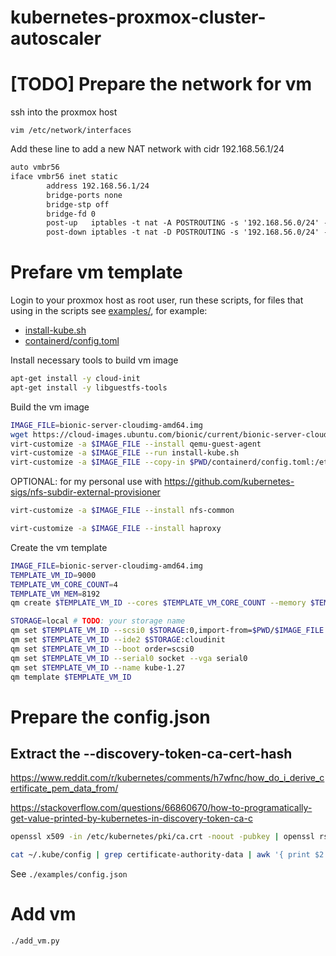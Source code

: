 # kubernetes-proxmox-cluster-autoscaler

# [TODO] Prepare the network for vm

ssh into the proxmox host

`vim /etc/network/interfaces`

Add these line to add a new NAT network with cidr 192.168.56.1/24

```txt
auto vmbr56
iface vmbr56 inet static
        address 192.168.56.1/24
        bridge-ports none
        bridge-stp off
        bridge-fd 0
        post-up   iptables -t nat -A POSTROUTING -s '192.168.56.0/24' -o vmbr0 -j MASQUERADE
        post-down iptables -t nat -D POSTROUTING -s '192.168.56.0/24' -o vmbr0 -j MASQUERADE
```

# Prefare vm template

Login to your proxmox host as root user, run these scripts, for files that using in the scripts see [examples/](./examples/), for example:
- [install-kube.sh](./examples/install-kube.sh)
- [containerd/config.toml](./examples/containerd/config.toml)

Install necessary tools to build vm image

```bash
apt-get install -y cloud-init
apt-get install -y libguestfs-tools
```

Build the vm image

```bash
IMAGE_FILE=bionic-server-cloudimg-amd64.img
wget https://cloud-images.ubuntu.com/bionic/current/bionic-server-cloudimg-amd64.img -O $PWD/$IMAGE_FILE
virt-customize -a $IMAGE_FILE --install qemu-guest-agent
virt-customize -a $IMAGE_FILE --run install-kube.sh
virt-customize -a $IMAGE_FILE --copy-in $PWD/containerd/config.toml:/etc/containerd/
```

OPTIONAL: for my personal use with https://github.com/kubernetes-sigs/nfs-subdir-external-provisioner

```bash
virt-customize -a $IMAGE_FILE --install nfs-common
```

```bash
virt-customize -a $IMAGE_FILE --install haproxy
```

Create the vm template

```bash
IMAGE_FILE=bionic-server-cloudimg-amd64.img
TEMPLATE_VM_ID=9000
TEMPLATE_VM_CORE_COUNT=4
TEMPLATE_VM_MEM=8192
qm create $TEMPLATE_VM_ID --cores $TEMPLATE_VM_CORE_COUNT --memory $TEMPLATE_VM_MEM --scsihw virtio-scsi-pci

STORAGE=local # TODO: your storage name
qm set $TEMPLATE_VM_ID --scsi0 $STORAGE:0,import-from=$PWD/$IMAGE_FILE
qm set $TEMPLATE_VM_ID --ide2 $STORAGE:cloudinit
qm set $TEMPLATE_VM_ID --boot order=scsi0
qm set $TEMPLATE_VM_ID --serial0 socket --vga serial0
qm set $TEMPLATE_VM_ID --name kube-1.27
qm template $TEMPLATE_VM_ID
```

# Prepare the config.json

## Extract the --discovery-token-ca-cert-hash

https://www.reddit.com/r/kubernetes/comments/h7wfnc/how_do_i_derive_certificate_pem_data_from/

https://stackoverflow.com/questions/66860670/how-to-programatically-get-value-printed-by-kubernetes-in-discovery-token-ca-c

```bash
openssl x509 -in /etc/kubernetes/pki/ca.crt -noout -pubkey | openssl rsa -pubin -outform DER 2>/dev/null | sha256sum | cut -d' ' -f1
```

```bash
cat ~/.kube/config | grep certificate-authority-data | awk '{ print $2 }' | base64 --decode | openssl x509 -noout -pubkey | openssl rsa -pubin -outform DER 2>/dev/null | sha256sum | awk '{print $1}'
```

See `./examples/config.json`

# Add vm

```bash
./add_vm.py
```